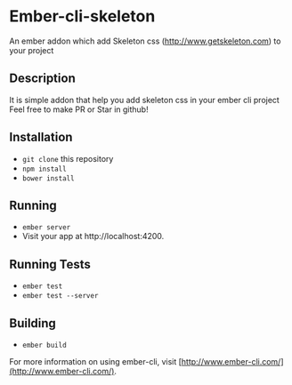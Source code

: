 # Ember-cli-skeleton

An ember addon which add Skeleton css (http://www.getskeleton.com) to your project

## Description
It is simple addon that help you add skeleton css in your ember cli project
Feel free to make PR or Star in github!

## Installation

* `git clone` this repository
* `npm install`
* `bower install`

## Running

* `ember server`
* Visit your app at http://localhost:4200.

## Running Tests

* `ember test`
* `ember test --server`

## Building

* `ember build`

For more information on using ember-cli, visit [http://www.ember-cli.com/](http://www.ember-cli.com/).
